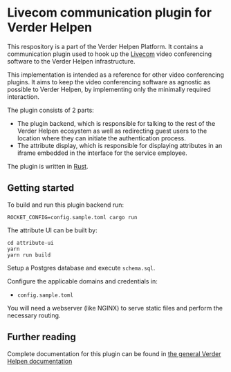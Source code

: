 # Livecom communication plugin for Verder Helpen

This respository is a part of the Verder Helpen Platform. It contains a communication plugin used to hook up the
[Livecom](https://www.livecom.com/) video conferencing software to the Verder Helpen infrastructure.

This implementation is intended as a reference for other video conferencing plugins. It aims to keep the
video conferencing software as agnostic as possible to Verder Helpen, by implementing only the minimally required interaction.

The plugin consists of 2 parts:

- The plugin backend, which is responsible for talking to the rest of the Verder Helpen ecosystem as well as redirecting guest users to the location where they can initiate the authentication process.
- The attribute display, which is responsible for displaying attributes in an iframe embedded in the interface for the service employee.

The plugin is written in [Rust](https://www.rust-lang.org/).

## Getting started

To build and run this plugin backend run:
```
ROCKET_CONFIG=config.sample.toml cargo run
```

The attribute UI can be built by:
```
cd attribute-ui
yarn
yarn run build
```

Setup a Postgres database and execute `schema.sql`.

Configure the applicable domains and credentials in:

- `config.sample.toml`

You will need a webserver (like NGINX) to serve static files and perform the necessary routing. 

## Further reading

Complete documentation for this plugin can be found in [the general Verder Helpen documentation](https://docs.verderhelpen.nl)
